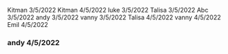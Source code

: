 Kitman 3/5/2022
Kitman 4/5/2022
luke 3/5/2022
Talisa 3/5/2022
Abc 3/5/2022
andy 3/5/2022
vanny 3/5/2022
Talisa 4/5/2022
vanny 4/5/2022
Emil 4/5/2022
<h3>andy 4/5/2022</h3>


